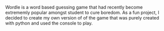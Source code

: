Wordle is a word based guessing game that had recently become extrememly popular amongst student to cure boredom. 
As a fun project, I decided to create my own version of of the game that was purely created with python and used the console to play.

